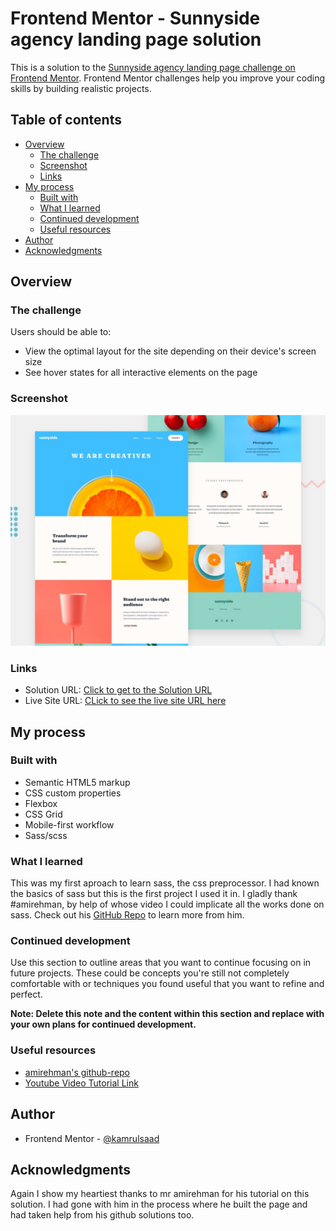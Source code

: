 # Frontend Mentor - Sunnyside agency landing page solution

This is a solution to the [Sunnyside agency landing page challenge on Frontend Mentor](https://www.frontendmentor.io/challenges/sunnyside-agency-landing-page-7yVs3B6ef). Frontend Mentor challenges help you improve your coding skills by building realistic projects.

## Table of contents

- [Overview](#overview)
  - [The challenge](#the-challenge)
  - [Screenshot](#screenshot)
  - [Links](#links)
- [My process](#my-process)
  - [Built with](#built-with)
  - [What I learned](#what-i-learned)
  - [Continued development](#continued-development)
  - [Useful resources](#useful-resources)
- [Author](#author)
- [Acknowledgments](#acknowledgments)

## Overview

### The challenge

Users should be able to:

- View the optimal layout for the site depending on their device's screen size
- See hover states for all interactive elements on the page

### Screenshot

![](./images/design/desktop-preview.jpg)



### Links

- Solution URL: [Click to get to the Solution URL](https://github.com/kamrulsaad/SunnySide-Agency-Landing-page-2/)
- Live Site URL: [CLick to see the live site URL here](https://kamrulsaad.github.io/SunnySide-Agency-Landing-page-2/)

## My process

### Built with

- Semantic HTML5 markup
- CSS custom properties
- Flexbox
- CSS Grid
- Mobile-first workflow
- Sass/scss


### What I learned

This was my first aproach to learn sass, the css preprocessor. I had known the basics of sass but this is the first project I used it in. I gladly thank #amirehman, by help of whose video I could implicate all the works done on sass. Check out his [GitHub Repo](https://github.com/amirehman/sunnyside-agency-landing-page) to learn more from him.

### Continued development

Use this section to outline areas that you want to continue focusing on in future projects. These could be concepts you're still not completely comfortable with or techniques you found useful that you want to refine and perfect.

**Note: Delete this note and the content within this section and replace with your own plans for continued development.**

### Useful resources

- [amirehman's github-repo](https://github.com/amirehman/sunnyside-agency-landing-page)
- [Youtube Video Tutorial Link](https://www.youtube.com/watch?v=gx6DUMhjqyc)

## Author

- Frontend Mentor - [@kamrulsaad](https://www.frontendmentor.io/profile/kamrulsaad)

## Acknowledgments

Again I show my heartiest thanks to mr amirehman for his tutorial on this solution. I had gone with him in the process where he built the page and had taken help from his github solutions too.
